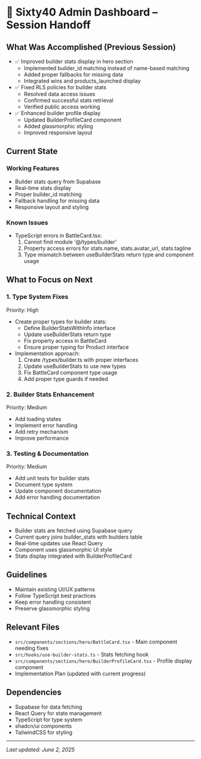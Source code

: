 # 📝 Sixty40 Admin Dashboard – Session Handoff

## What Was Accomplished (Previous Session)
- ✅ Improved builder stats display in hero section
  - Implemented builder_id matching instead of name-based matching
  - Added proper fallbacks for missing data
  - Integrated wins and products_launched display
- ✅ Fixed RLS policies for builder stats
  - Resolved data access issues
  - Confirmed successful stats retrieval
  - Verified public access working
- ✅ Enhanced builder profile display
  - Updated BuilderProfileCard component
  - Added glassmorphic styling
  - Improved responsive layout

## Current State

### Working Features
- Builder stats query from Supabase
- Real-time stats display
- Proper builder_id matching
- Fallback handling for missing data
- Responsive layout and styling

### Known Issues
- TypeScript errors in BattleCard.tsx:
  1. Cannot find module '@/types/builder'
  2. Property access errors for stats.name, stats.avatar_url, stats.tagline
  3. Type mismatch between useBuilderStats return type and component usage

## What to Focus on Next

### 1. Type System Fixes
Priority: High
- Create proper types for builder stats:
  - Define BuilderStatsWithInfo interface
  - Update useBuilderStats return type
  - Fix property access in BattleCard
  - Ensure proper typing for Product interface
- Implementation approach:
  1. Create /types/builder.ts with proper interfaces
  2. Update useBuilderStats to use new types
  3. Fix BattleCard component type usage
  4. Add proper type guards if needed

### 2. Builder Stats Enhancement
Priority: Medium
- Add loading states
- Implement error handling
- Add retry mechanism
- Improve performance

### 3. Testing & Documentation
Priority: Medium
- Add unit tests for builder stats
- Document type system
- Update component documentation
- Add error handling documentation

## Technical Context
- Builder stats are fetched using Supabase query
- Current query joins builder_stats with builders table
- Real-time updates use React Query
- Component uses glassmorphic UI style
- Stats display integrated with BuilderProfileCard

## Guidelines
- Maintain existing UI/UX patterns
- Follow TypeScript best practices
- Keep error handling consistent
- Preserve glassmorphic styling

## Relevant Files
- `src/components/sections/hero/BattleCard.tsx` - Main component needing fixes
- `src/hooks/use-builder-stats.ts` - Stats fetching hook
- `src/components/sections/hero/BuilderProfileCard.tsx` - Profile display component
- Implementation Plan (updated with current progress)

## Dependencies
- Supabase for data fetching
- React Query for state management
- TypeScript for type system
- shadcn/ui components
- TailwindCSS for styling

---
_Last updated: June 2, 2025_ 